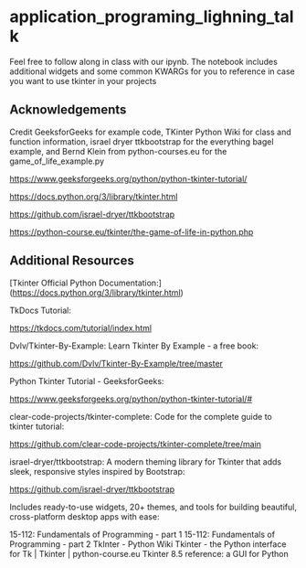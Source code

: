 # application_programing_lighning_talk

Feel free to follow along in class with our ipynb. The notebook includes additional widgets and some common KWARGs for you to reference in case you want to use tkinter in your projects

## Acknowledgements
Credit GeeksforGeeks for example code, TKinter Python Wiki for class and function information, israel dryer ttkbootstrap for the everything bagel example, and Bernd Klein from python-courses.eu for the game_of_life_example.py

https://www.geeksforgeeks.org/python/python-tkinter-tutorial/

https://docs.python.org/3/library/tkinter.html

https://github.com/israel-dryer/ttkbootstrap

https://python-course.eu/tkinter/the-game-of-life-in-python.php

## Additional Resources

[Tkinter Official Python Documentation:] (https://docs.python.org/3/library/tkinter.html)

TkDocs Tutorial:

https://tkdocs.com/tutorial/index.html

Dvlv/Tkinter-By-Example: Learn Tkinter By Example - a free book:

https://github.com/Dvlv/Tkinter-By-Example/tree/master

Python Tkinter Tutorial - GeeksforGeeks:

https://www.geeksforgeeks.org/python/python-tkinter-tutorial/#

clear-code-projects/tkinter-complete: Code for the complete guide to tkinter tutorial:

https://github.com/clear-code-projects/tkinter-complete/tree/main

israel-dryer/ttkbootstrap: A modern theming library for Tkinter that adds sleek, responsive styles inspired by Bootstrap:

https://github.com/israel-dryer/ttkbootstrap

Includes ready-to-use widgets, 20+ themes, and tools for building beautiful, cross-platform desktop apps with ease:


15-112: Fundamentals of Programming - part 1
15-112: Fundamentals of Programming - part 2
TkInter - Python Wiki
Tkinter - the Python interface for Tk | Tkinter | python-course.eu
Tkinter 8.5 reference: a GUI for Python